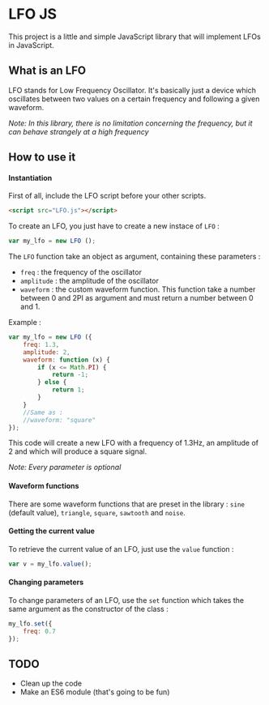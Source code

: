 # LFO JS

This project is a little and simple JavaScript library that will implement LFOs in JavaScript.

## What is an LFO

LFO stands for Low Frequency Oscillator. It's basically just a device which oscillates between two values on a certain frequency and following a given waveform.

*Note: In this library, there is no limitation concerning the frequency, but it can behave strangely at a high frequency*

## How to use it


#### Instantiation

First of all, include the LFO script before your other scripts.

```html
<script src="LFO.js"></script>
```

To create an LFO, you just have to create a new instace of `LFO` :

```javascript
var my_lfo = new LFO ();
```

The `LFO` function take an object as argument, containing these parameters :
 - `freq` : the frequency of the oscillator
 - `amplitude` : the amplitude of the oscillator
 - `waveform` : the custom waveform function. This function take a number between 0 and 2PI as argument and must return a number between 0 and 1.

Example :

```javascript
var my_lfo = new LFO ({
	freq: 1.3,
	amplitude: 2,
	waveform: function (x) {
		if (x <= Math.PI) {
			return -1;
		} else {
			return 1;
		}
	}
	//Same as :
	//waveform: "square"
});
```

This code will create a new LFO with a frequency of 1.3Hz, an amplitude of 2 and which will produce a square signal.

*Note: Every parameter is optional*

#### Waveform functions

There are some waveform functions that are preset in the library : `sine` (default value), `triangle`, `square`, `sawtooth` and `noise`.

#### Getting the current value

To retrieve the current value of an LFO, just use the `value` function :

```javascript
var v = my_lfo.value();
```
#### Changing parameters

To change parameters of an LFO, use the `set` function which takes the same argument as the constructor of the class :

```javascript
my_lfo.set({
	freq: 0.7
});
```

## TODO

- Clean up the code
- Make an ES6 module (that's going to be fun)
